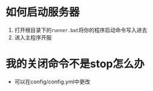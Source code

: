 # 如何启动服务器
1. 打开根目录下的`runner.bat`将你的程序启动命令写入进去
2. 进入主程序开服

# 我的关闭命令不是stop怎么办
- 可以在config/config.yml中更改
